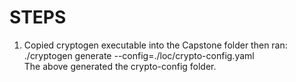 # STEPS 

 1. Copied cryptogen executable into the Capstone folder then ran: 
  ./cryptogen generate --config=./loc/crypto-config.yaml    
  The above generated the crypto-config folder. 

